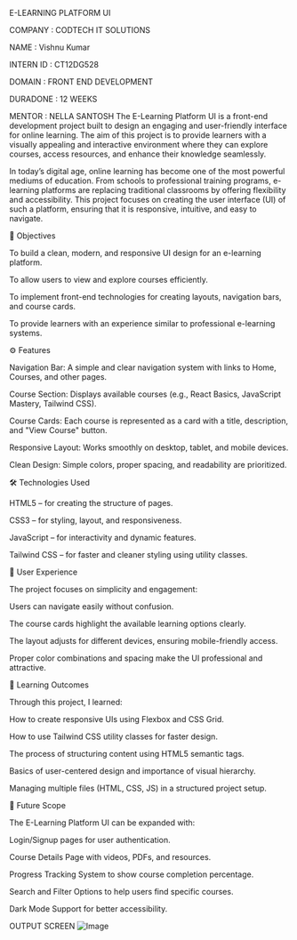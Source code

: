 E-LEARNING PLATFORM UI

COMPANY : CODTECH IT SOLUTIONS

NAME : Vishnu Kumar

INTERN ID : CT12DG528

DOMAIN : FRONT END DEVELOPMENT

DURADONE : 12 WEEKS

MENTOR : NELLA SANTOSH
The E-Learning Platform UI is a front-end development project built to design an engaging and user-friendly interface for online learning. The aim of this project is to provide learners with a visually appealing and interactive environment where they can explore courses, access resources, and enhance their knowledge seamlessly.

In today’s digital age, online learning has become one of the most powerful mediums of education. From schools to professional training programs, e-learning platforms are replacing traditional classrooms by offering flexibility and accessibility. This project focuses on creating the user interface (UI) of such a platform, ensuring that it is responsive, intuitive, and easy to navigate.

🎯 Objectives

To build a clean, modern, and responsive UI design for an e-learning platform.

To allow users to view and explore courses efficiently.

To implement front-end technologies for creating layouts, navigation bars, and course cards.

To provide learners with an experience similar to professional e-learning systems.

⚙️ Features

Navigation Bar: A simple and clear navigation system with links to Home, Courses, and other pages.

Course Section: Displays available courses (e.g., React Basics, JavaScript Mastery, Tailwind CSS).

Course Cards: Each course is represented as a card with a title, description, and "View Course" button.

Responsive Layout: Works smoothly on desktop, tablet, and mobile devices.

Clean Design: Simple colors, proper spacing, and readability are prioritized.

🛠️ Technologies Used

HTML5 – for creating the structure of pages.

CSS3 – for styling, layout, and responsiveness.

JavaScript – for interactivity and dynamic features.

Tailwind CSS – for faster and cleaner styling using utility classes.

📱 User Experience

The project focuses on simplicity and engagement:

Users can navigate easily without confusion.

The course cards highlight the available learning options clearly.

The layout adjusts for different devices, ensuring mobile-friendly access.

Proper color combinations and spacing make the UI professional and attractive.

🚀 Learning Outcomes

Through this project, I learned:

How to create responsive UIs using Flexbox and CSS Grid.

How to use Tailwind CSS utility classes for faster design.

The process of structuring content using HTML5 semantic tags.

Basics of user-centered design and importance of visual hierarchy.

Managing multiple files (HTML, CSS, JS) in a structured project setup.

🔮 Future Scope

The E-Learning Platform UI can be expanded with:

Login/Signup pages for user authentication.

Course Details Page with videos, PDFs, and resources.

Progress Tracking System to show course completion percentage.

Search and Filter Options to help users find specific courses.

Dark Mode Support for better accessibility.

OUTPUT SCREEN
![Image](https://github.com/user-attachments/assets/ec7aa264-9ad4-4b1e-84ed-4e2e2270f4da)
